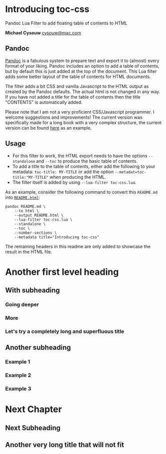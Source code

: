 # Introducing toc-css

Pandoc Lua Filter to add floating table of contents to HTML

**Michael Cysouw** <cysouw@mac.com>

## Pandoc

[Pandoc](https://pandoc.org) is a fabulous system to prepare text and export it to (almost) every format of your liking. Pandoc includes an option to add a table of contents, but by default this is just added at the top of the document. This Lua filter adds some better layout of the table of contents for HTML documents.

The filter adds a bit CSS and vanilla Javascript to the HTML output as created by the Pandoc defaults. The actual html is not changed in any way. If you have not added a title for the table of contents then the title "CONTENTS" is automatically added.

Please note that I am not a very proficient CSS/Javascript programmer. I welcome suggestions and improvements! The current version was specifically made for a long book with a very complex structure, the current version can be found [here](https://gitcdn.link/repo/cysouw/diathesis/main/cysouwDiathesisManuscript.html) as an example.

## Usage

- For this filter to work, the HTML export needs to have the options `--standalone` and `--toc` to produce the basic table of contents.
- To add a title to the table of contents, either add the following to your metadata: `toc-title: MY-TITLE` or add the option `--metadat=toc-title:"MY-TITLE"` when producing the HTML.
- The filter itself is added by using `--lua-filter toc-css.lua`.

As an example, consider the following command to convert this `README.md` into [`README.html`](https://gitcdn.link/repo/cysouw/toc-css/main/README.html):

```
pandoc README.md \
    --to html \
    --output README.html \
    --lua-filter toc-css.lua \
    --standalone \
    --toc \
    --number-sections \
    --metadata title="Introducing toc-css"
```

The remaining headers in this readme are only added to showcase the result in the HTML file.

# Another first level heading

## With subheading

### Going deeper

### More

### Let's try a completely long and superfluous title

## Another subheading

### Example 1

### Example 2

### Example 3

# Next Chapter

## Next Subheading

## Another very long title that will not fit
